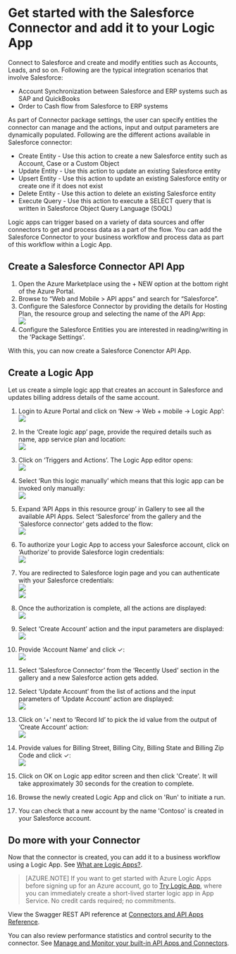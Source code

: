 <properties
   pageTitle="Using the Salesforce Connector in Logic Apps | Microsoft Azure App Service"
   description="How to create and configure the Salesforce Connector or API app and use it in a logic app in Azure App Service"
   services="app-service\logic"
   documentationCenter=".net,nodejs,java"
   authors="anuragdalmia"
   manager="dwrede"
   editor=""/>

<tags
   ms.service="app-service-logic"
   ms.devlang="multiple"
   ms.topic="article"
   ms.tgt_pltfrm="na"
   ms.workload="integration"
   ms.date="11/30/2015"
   ms.author="sameerch"/>


# Get started with the Salesforce Connector and add it to your Logic App
Connect to Salesforce and create and modify entities such as Accounts, Leads, and so on. Following are the typical integration scenarios that involve Salesforce:

- Account Synchronization between Salesforce and ERP systems such as SAP and QuickBooks
- Order to Cash flow from Salesforce to ERP systems

As part of Connector package settings, the user can specify entities the connector can manage and the actions, input and output parameters are dynamically populated. Following are the different actions available in Salesforce connector:

- Create Entity - Use this action to create a new Salesforce entity such as Account, Case or a Custom Object
- Update Entity - Use this action to update an existing Salesforce entity
- Upsert Entity - Use this action to update an existing Salesforce entity or create one if it does not exist
- Delete Entity - Use this action to delete an existing Salesforce entity
- Execute Query - Use this action to execute a SELECT query that is written in Salesforce Object Query Language (SOQL)

Logic apps can trigger based on a variety of data sources and offer connectors to get and process data as a part of the flow. You can add the Salesforce Connector to your business workflow and process data as part of this workflow within a Logic App. 


## Create a Salesforce Connector API App
1.	Open the Azure Marketplace using the + NEW option at the bottom right of the Azure Portal.
2.	Browse to “Web and Mobile > API apps” and search for “Salesforce”.
3.	Configure the Salesforce Connector by providing the details for Hosting Plan, the resource group and selecting the name of the API App:  
![][15]
4. Configure the Salesforce Entities you are interested in reading/writing in the 'Package Settings'.

With this, you can now create a Salesforce Conenctor API App.


## Create a Logic App
Let us create a simple logic app that creates an account in Salesforce and updates billing address details of the same account.

1.	Login to Azure Portal and click on ‘New -> Web + mobile -> Logic App’:  
![][1]

2.	In the ‘Create logic app’ page, provide the required details such as name, app service plan and location:  
![][2]

3.	Click on ‘Triggers and Actions’. The Logic App editor opens:  
![][3]

4.	Select ‘Run this logic manually’ which means that this logic app can be invoked only manually:  
![][4]

5.	Expand ‘API Apps in this resource group’ in Gallery to see all the available API Apps. Select ‘Salesforce’ from the gallery and the ‘Salesforce connector’ gets added to the flow:  
![][5]

8.	To authorize your Logic App to access your Salesforce account, click on ‘Authorize’ to provide Salesforce login credentials:  
![][6]

9.	You are redirected to Salesforce login page and you can authenticate with your Salesforce credentials:  
![][7]  
![][8]

10.	Once the authorization is complete, all the actions are displayed:  
![][9]

11.	Select ‘Create Account’ action and the input parameters are displayed:  
![][10]

12.	Provide ‘Account Name’ and click ✓:  
![][11]

13.	Select ‘Salesforce Connector’ from the ‘Recently Used’ section in the gallery and a new Salesforce action gets added.

14.	Select ‘Update Account’ from the list of actions and the input parameters of ‘Update Account’ action are displayed:  
![][12]

15.	Click on ‘+’ next to ‘Record Id’ to pick the id value from the output of ‘Create Account’ action:  
![][13]

16.	Provide values for Billing Street, Billing City, Billing State and Billing Zip Code and click ✓:  
![][14]

17. Click on OK on Logic app editor screen and then click 'Create'. It will take approximately 30 seconds for the creation to complete.

18. Browse the newly created Logic App and click on 'Run' to initiate a run.

19. You can check that a new account by the name 'Contoso' is created in your Salesforce account.

## Do more with your Connector
Now that the connector is created, you can add it to a business workflow using a Logic App. See [What are Logic Apps?](app-service-logic-what-are-logic-apps.md).

>[AZURE.NOTE] If you want to get started with Azure Logic Apps before signing up for an Azure account, go to [Try Logic App](https://tryappservice.azure.com/?appservice=logic), where you can immediately create a short-lived starter logic app in App Service. No credit cards required; no commitments.

View the Swagger REST API reference at [Connectors and API Apps Reference](http://go.microsoft.com/fwlink/p/?LinkId=529766).

You can also review performance statistics and control security to the connector. See [Manage and Monitor your built-in API Apps and Connectors](app-service-logic-monitor-your-connectors.md).

<!--Image references-->
[1]: ./media/app-service-logic-connector-salesforce/1_New_Logic_App.png
[2]: ./media/app-service-logic-connector-salesforce/2_Logic_App_Settings.png
[3]: ./media/app-service-logic-connector-salesforce/3_Logic_App_Editor.png
[4]: ./media/app-service-logic-connector-salesforce/4_Manual_Logic_App.png
[5]: ./media/app-service-logic-connector-salesforce/5_Select_Salesforce_Gallery.png
[6]: ./media/app-service-logic-connector-salesforce/6_Salesforce_Authorize.png
[7]: ./media/app-service-logic-connector-salesforce/7_Salesforce_Login.png
[8]: ./media/app-service-logic-connector-salesforce/8_Salesforce_User_Consent.png
[9]: ./media/app-service-logic-connector-salesforce/9_Salesforce_Actions.png
[10]: ./media/app-service-logic-connector-salesforce/10_Salesforce_Create_Account.png
[11]: ./media/app-service-logic-connector-salesforce/11_Create_Account_OK.png
[12]: ./media/app-service-logic-connector-salesforce/12_Salesforce_Update_Account.png
[13]: ./media/app-service-logic-connector-salesforce/13_Record_ID_from_Create.png
[14]: ./media/app-service-logic-connector-salesforce/14_Update_Account_Address.png
[15]: ./media/app-service-logic-connector-salesforce/15_Create_new_salesforce_connector.png
